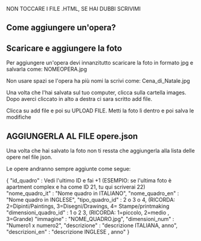 NON TOCCARE I FILE .HTML, SE HAI DUBBI SCRIVIMI
## Come aggiungere un'opera?
## Scaricare e aggiungere la foto
Per aggiungere un'opera devi innanzitutto scaricare la foto in formato jpg e salvarla come: NOMEOPERA.jpg 

Non usare spazi se l'opera ha più nomi la scrivi come: Cena_di_Natale.jpg

Una volta che l'hai salvata sul tuo computer, clicca sulla cartella images. Dopo averci cliccato in alto a destra ci sara scritto add file.

Clicca su add file e poi su UPLOAD FILE. Metti la foto lì dentro e poi salva le modifiche

## AGGIUNGERLA AL FILE opere.json

Una volta che hai salvato la foto non ti ressta che aggiungerla alla lista delle opere nel file json.

Le opere andranno sempre aggiunte come segue:

{
		"id_quadro" : Vedi l'ultimo ID e fai +1 (ESEMPIO: se l'ultima foto è apartment complex e ha come ID 21,  tu qui scriverai 22) <br>
		"nome_quadro_it" : "Nome quadro in ITALIANO",
		"nome_quadro_en" : "Nome quadro in INGLESE",
		"tipo_quadro_id" : 2 o 3 o 4, (RICORDA: 2=Dipinti/Paintings, 3=Disegni/Drawings, 4= Stampe/printmaking
		"dimensioni_quadro_id" : 1 o 2 3, (RICORDA: 1=piccolo, 2=medio , 3=Grande)
		"immagine" : "NOME_QUADRO.jpg",
		"dimensioni_num" : "Numero1 x numero2",
		"descrizione" : "descrizione ITALIANA, anno",
		"descrizioni_en" : "descrizione INGLESE , anno"
	}

